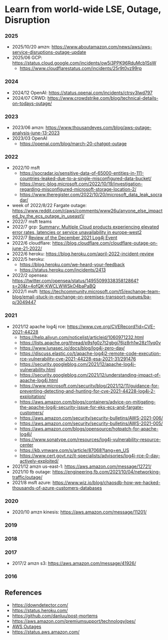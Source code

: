 
# Learn from world-wide LSE, Outage, Disruption

### 2025
* 2025/10/20 amzn: https://www.aboutamazon.com/news/aws/aws-service-disruptions-outage-update 
* 2025/06 GCP: https://status.cloud.google.com/incidents/ow5i3PPK96RduMcb1SsW
  - https://www.cloudflarestatus.com/incidents/25r9t0vz99rp
### 2024
* 2024/12 OpenAI: https://status.openai.com/incidents/ctrsv3lwd797
* 2024/07 CRWD: https://www.crowdstrike.com/blog/technical-details-on-todays-outage/
### 2023
* 2023/06 amzn: https://www.thousandeyes.com/blog/aws-outage-analysis-june-13-2023
* 2023/03 OpenAI
  - https://openai.com/blog/march-20-chatgpt-outage
### 2022
* 2022/10 msft 
  - https://socradar.io/sensitive-data-of-65000-entities-in-111-countries-leaked-due-to-a-single-misconfigured-data-bucket/
  - https://msrc-blog.microsoft.com/2022/10/19/investigation-regarding-misconfigured-microsoft-storage-location-2/
  - https://www.theregister.com/2022/10/20/microsoft_data_leak_socradar/
* week of 2022/8/22 Fargate outage: https://www.reddit.com/r/aws/comments/www26u/anyone_else_impacted_by_the_ecs_outage_in_useast1/ 
* 2022/7 msft teams
* 2022/7 gcp: [Summary: Multiple Cloud products experiencing elevated error rates, latencies or service unavailability in europe-west2](https://status.cloud.google.com/incidents/fmEL9i2fArADKawkZAa2)
* 2022/7 [Review of the December 2021 Log4j Event](https://www.cisa.gov/sites/default/files/publications/CSRB-Report-on-Log4-July-11-2022_508.pdf)
* 2022/6 cloudflare: https://blog.cloudflare.com/cloudflare-outage-on-june-21-2022/
* 2022/6 heroku: https://blog.heroku.com/april-2022-incident-review
* 2022/5 heroku: 
  - https://blog.heroku.com/we-heard-your-feedback
  - https://status.heroku.com/incidents/2413
* 2022/2 opensea: https://twitter.com/opensea/status/1495509933835812864?s=20&t=4ofQK-KWCLWWSkO4baPaBQ
* 2022/1 msft: https://techcommunity.microsoft.com/t5/exchange-team-blog/email-stuck-in-exchange-on-premises-transport-queues/ba-p/3049447

### 2021
* 2021/12 apache log4j rce: https://www.cve.org/CVERecord?id=CVE-2021-44228 
  - https://help.aliyun.com/noticelist/articleid/1060971232.html
  - https://lists.apache.org/thread/p9sfg0z7t2gbgj76jz8rh1w28z11yq0v
  - https://www.lunasec.io/docs/blog/log4j-zero-day/ 
  - https://discuss.elastic.co/t/apache-log4j2-remote-code-execution-rce-vulnerability-cve-2021-44228-esa-2021-31/291476
  - https://security.googleblog.com/2021/12/apache-log4j-vulnerability.html
  - https://security.googleblog.com/2021/12/understanding-impact-of-apache-log4j.html 
  - https://www.microsoft.com/security/blog/2021/12/11/guidance-for-preventing-detecting-and-hunting-for-cve-2021-44228-log4j-2-exploitation/
  - https://aws.amazon.com/blogs/containers/advice-on-mitigating-the-apache-log4j-security-issue-for-eks-ecs-and-fargate-customers/
  - https://aws.amazon.com/security/security-bulletins/AWS-2021-006/
  - https://aws.amazon.com/security/security-bulletins/AWS-2021-005/
  - https://aws.amazon.com/blogs/opensource/hotpatch-for-apache-log4j/
  - https://www.sonatype.com/resources/log4j-vulnerability-resource-center
  - https://kb.vmware.com/s/article/87068?lang=en_US 
  - https://www.cert.govt.nz/it-specialists/advisories/log4j-rce-0-day-actively-exploited/
* 2021/12 amzn us-east-1: https://aws.amazon.com/message/12721/
* 2021/10 fb outage: https://engineering.fb.com/2021/10/04/networking-traffic/outage/
* 2021/8 msft azure: https://www.wiz.io/blog/chaosdb-how-we-hacked-thousands-of-azure-customers-databases

### 2020
* 2020/10 amzn kinesis: https://aws.amazon.com/message/11201/

### 2019

### 2018

### 2017
* 2017/2 amzn s3: https://aws.amazon.com/message/41926/

### 2016

## References 
* https://downdetector.com/
* https://status.heroku.com/
* https://github.com/danluu/post-mortems
* https://aws.amazon.com/premiumsupport/technology/pes/ 
* [AWS Outages](https://docs.google.com/spreadsheets/d/1Gcq_h760CgINKjuwj7WuRmLXHIdvsUdzNQCg0g4QvVs/edit#gid=0)
* https://status.aws.amazon.com/
